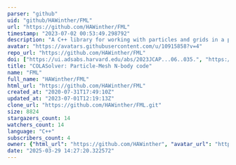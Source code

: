 ```yaml
---
parser: "github"
uid: "github/HAWinther/FML"
url: "https://github.com/HAWinther/FML"
timestamp: "2023-07-02 00:53:49.298792"
description: "A C++ library for working with particles and grids in a parallel setting."
avatar: "https://avatars.githubusercontent.com/u/10915858?v=4"
repo_url: "https://github.com/HAWinther/FML"
doi: ["https://ui.adsabs.harvard.edu/abs/2023JCAP...06..035.", "https://ui.adsabs.harvard.edu/abs/2023ascl.soft06047W/abstract"]
title: "COLASolver: Particle-Mesh N-body code"
name: "FML"
full_name: "HAWinther/FML"
html_url: "https://github.com/HAWinther/FML"
created_at: "2020-07-31T17:49:10Z"
updated_at: "2023-07-01T12:19:13Z"
clone_url: "https://github.com/HAWinther/FML.git"
size: 8824
stargazers_count: 14
watchers_count: 14
language: "C++"
subscribers_count: 4
owner: {"html_url": "https://github.com/HAWinther", "avatar_url": "https://avatars.githubusercontent.com/u/10915858?v=4", "login": "HAWinther", "type": "User"}
date: "2025-03-29 14:27:20.322572"
---
```

